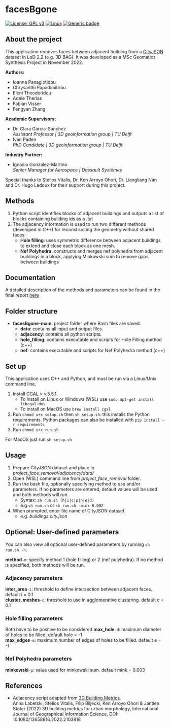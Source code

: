 # facesBgone
[![License: GPL v3](https://img.shields.io/badge/License-GPLv3-blue.svg)](https://www.gnu.org/licenses/gpl-3.0)
[![Linux](https://svgshare.com/i/Zhy.svg)](https://svgshare.com/i/Zhy.svg)
[![Generic badge](https://img.shields.io/badge/updated-2022-<COLOR>.svg)](https://github.com/Fabisser/Synthesis-Project)

## About the project

This application removes faces between adjacent building from a [CityJSON](http://www.cityjson.org/ "CityJSON") dataset in LoD 2.2 (e.g. 3D BAG).
It was developed as a MSc Geomatics Synthesis Project in November 2022.

**Authors:**<br>
- Ioanna Panagiotidou
- Chrysanthi Papadimitriou
- Eleni Theodoridou
- Adele Therias
- Fabian Visser
- Fengyan Zhang

**Academic Supervisors:**<br>
- Dr. Clara García-Sánchez <br>
*Assistant Professor | 3D geoinformation group | TU Delft*
- Ivan Pađen <br>
*PhD Candidate | 3D geoinformation group | TU Delft*

**Industry Partner:**<br>
- Ignacio Gonzalez-Martino <br>
*Senior Manager for Aerospace | Dassault Systèmes*

Special thanks to Stelios Vitalis, Dr. Ken Arroyo Ohori, Dr. Liangliang Nan and Dr. Hugo Ledoux for their support during this project.

## Methods
1. Python script identifies blocks of adjacent buildings and outputs a list of blocks containing building ids as a .txt
2. The adjacency information is used to run two different methods (developed in C++) for reconstructing the geometry without shared faces:
   - **Hole filling**: uses symmetric difference between adjacent buildings to extend and close each block as one mesh.
   - **Nef Polyhedra**: constructs and merges nef polyhedra from adjacent buildings in a block, applying Minkowski sum to remove gaps between buildings
   
## Documentation
A detailed description of the methods and parameters can be found in the final report [here](https://www.tudelft.nl/en/education/programmes/masters/geomatics/msc-geomatics/programme/synthesis-project/)

## Folder structure
- **facesBgone-main**: project folder where Bash files are saved.
  - **data**: contains all input and output files.
  - **adjacency**: contains all python scripts.
  - **hole_filling**: contains executable and scripts for Hole Filling method (c++)
  - **nef**: contains executable and scripts for Nef Polyhedra method (c++)
  
## Set up
This application uses C++ and Python, and must be run via a Linux/Unix command line.
1. Install [CGAL](https://www.cgal.org/ "CGAL") > v.5.5.1. 
   - To install on Linux or Windows (WSL) use `sudo apt-get install libcgal-dev`
   - To install on MacOS use `brew install cgal`
2. Run `chmod u+x setup.sh` then `sh setup.sh`: this installs the Python requirements. Python packages can also be installed with `pip install -r requirements`
3. Run `chmod u+x run.sh`

For MacOS just run `sh setup.sh`

## Usage
1. Prepare CityJSON dataset and place in *project_face_removal/adjacency/data/*
2. Open (WSL) command line from *project_face_removal* folder.
3. Run the bash file, optionally specifying method to use and/or parameters. If no parameters are entered, default values will be used and both methods will run.
   - Syntax: `sh run.sh [h|i|c|p|h|e|d]`
   - e.g.`sh run.sh` or `sh run.sh -mink 0.002 `
4. When prompted, enter file name of CityJSON dataset.
   - e.g. *buildings.city.json*

## Optional: User-defined parameters
You can also view all optional user-defined parameters by running `sh run.sh -h`.

**method**`-m`: specify method 1 (hole filling) or 2 (nef polyhedra). If no method is specified, both methods will be run.<br>

### Adjacency parameters<br>
**inter_area**`-i`: threshold to define intersection between adjacent faces. default i = 0.1<br>
**cluster_meshes**`-c`: threshold to use in agglomerative clustering. default c = 0.1<br>

### Hole filling parameters<br>
Both have to be positive to be considered
**max_hole**`-d`: maximum diameter of holes to be filled. default hole = -1<br>
**max_edges**`-e`: maximum number of edges of holes to be filled. default e = -1<br>

### Nef Polyhedra parameters<br>
**minkowski**`-p`: value used for minkowski sum. default mink = 0.003<br>

## References
- Adjacency script adapted from [3D Building Metrics](https://github.com/tudelft3d/3d-building-metrics/). <br>
Anna Labetski, Stelios Vitalis, Filip Biljecki, Ken Arroyo Ohori & Jantien Stoter (2022) 3D building metrics for urban morphology, International Journal of Geographical Information Science, DOI: 10.1080/13658816.2022.2103818
